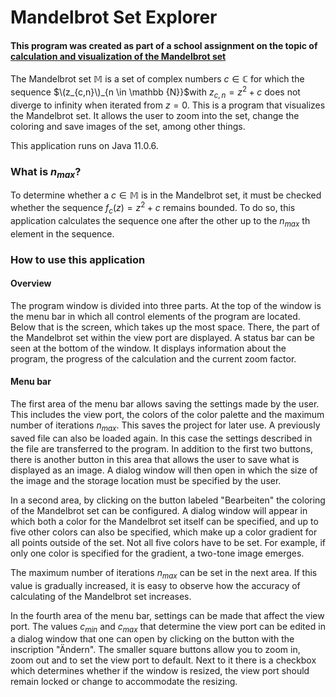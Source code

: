 # Mandelbrot Set Explorer
#### This program was created as part of a school assignment on the topic of [calculation and visualization of the Mandelbrot set](https://github.com/r-schl/mandelbrot-set-paper)
The Mandelbrot set $\mathbb {M}$ is a set of complex numbers $c \in \mathbb {C}$ for which the sequence $\(z_{c,n}\)_{n \in \mathbb {N}}$with $z_{c,n}=z^2+c$ does not diverge to infinity when iterated from $z=0$. This is a program that visualizes the Mandelbrot set. It allows the user to zoom into the set, change the coloring and save images of the set, among other things. 

This application runs on Java 11.0.6. 

### What is $n_{max}$?

To determine whether a $c \in \mathbb {M}$ is in the Mandelbrot set, it must be checked whether the sequence $f_c(z)=z^2+c$ remains bounded. To do so, this application calculates the sequence one after the other up to the $n_{max}$ th element in the sequence. 

### How to use this application

#### Overview

The program window is divided into three parts. At the top of the window is the menu bar in which all control elements of the program are located. Below that is the screen, which takes up the most space. There, the part of the Mandelbrot set within the view port are displayed. A status bar can be seen at the bottom of the window. It displays information about the program, the progress of the calculation and the current zoom factor. 

#### Menu bar

The first area of the menu bar allows saving the settings made by the user. This includes the view port, the colors of the color palette and the maximum number of iterations $n_{max}$. This saves the project for later use. A previously saved file can also be loaded again. In this case the settings described in the file are transferred to the program. In addition to the first two buttons, there is another button in this area that allows the user to save what is displayed as an image. A dialog window will then open in which the size of the image and the storage location must be specified by the user. 

In a second area, by clicking on the button labeled "Bearbeiten" the coloring of the Mandelbrot set can be configured. A dialog window will appear in which both a color for the Mandelbrot set itself can be specified, and up to five other colors can also be specified, which make up a color gradient for all points outside of the set. Not all five colors have to be set. For example, if only one color is specified for the gradient, a two-tone image emerges. 

The maximum number of iterations $n_{max}$ can be set in the next area. If this value is gradually increased, it is easy to observe how the accuracy of calculating of the Mandelbrot set increases. 

In the fourth area of the menu bar, settings can be made that affect the view port. The values $c_{min}$ and $c_{max}$ that determine the view port can be edited in a dialog window that one can open by clicking on the button with the inscription "Ändern". The smaller square buttons allow you to zoom in, zoom out and to set the view port to default. Next to it there is a checkbox which determines whether if the window is resized, the view port should remain locked or change to accommodate the resizing. 
